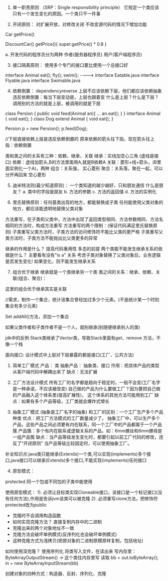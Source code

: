 1. 单一职责原则 （SRP：Single responsibility principle）
它规定一个类应该只有一个发生变化的原因。一个类只干一件事

2. 开闭原则：
对扩展开放，对修改关闭
不改变源代码的情况下增加功能

Car
    getPrice()

DiscountCar()
    getPrice(){
        super.getPrice() * 0.8
    }

a. 开发代码的程序员分为两种
作者(服务器程序员)
用户(客户端程序员)

3. 接口隔离原则：
使用多个专门的接口要比使用一个总接口好

interface Animal
 eat();
 fly();
 swim();
 ---->
interface Eatable.java
interface Flyable.java
interface Swimable.java

4. 依赖倒置：
dependencyreverse
上层不应该依赖下层，他们都应该依赖抽象
违反依赖倒置：每当下层变动是，上层也跟着变
什么是上层？什么是下层？ 调用别的方法的就是上层，被调用的就是下层

class Persion {
    public void feed(Animal an){
        ...
        an.eat();
    }
}
interface Animal {
    void eat();
}
class Dog extend Animal {
    void eat();
}

Persion p = new Persion();
p.feed(Dog);

//下层直接依赖上层是违反依赖倒置的
原来依赖的箭头往下指，现在箭头往上指：依赖倒置


类和类之间的关系有三种：依赖、继承、关联
继承：实线加空心三角 (虚线是接口)
依赖：虚线加箭头,B的方法里面用A,就是B依赖A
关联：菱形+线+箭头，(B里面实例化一个A)，两种
    组合：关系强，                          实心菱形
    聚合：关系落，聚在一起，可以分开再回来    空心菱形

5. 迪米特法则(最少知道原则)：
 一个类知道的越少越好，只和朋友通信
 什么是朋友？
 a. 类中的字段是朋友
 b. 方法的参数
 c. 方法的返回值
 d. 方法的实例化

6. 里氏替换原则：任何基类出现的地方，都能替换成子类
任何能使用父类对象的地方，都应该能透明地替换父类对象

方法重写，在子类和父类中，方法中出现了返回类型相同、方法参数相同、方法名相同的方法时，构成方法重写
方法重写的两个限制：(保证代码满足里氏替换原则)
子类重写父类方法时，子类方法的访问修饰符不能比父类的更严格
子类重写父类方法时，子类方法不能抛出比父类更多的异常

继承的作用是什么？
    提高代码重用性
    多态的前提
两个类能不能发生继承关系的依据是什么？
    主要看有没有"is a" 关系
    考虑子类对象替换了父类对象后，业务逻辑是否发生变化! 如果变化，则不能发生继承关系

7. 组合优于继承
继承就是一个类继承另一个类
类之间的关系：继承、依赖、关联(组合、聚合)： 

这里的组合优于继承其实是关联

//需求，制作一个集合，统计该集合曾经加过多少个元素。(不是统计某一个时刻集合有多少元素)

Set addAll()方法，添加一个集合

如果父类作者和子类作者不是一个人，就别继承(别随便继承别人的类)

jdk中的反例 Stack类继承了Vector类，导致Stack里面有get、remove 方法，不像一个栈


面向接口: 设计模式中上层对下层暴露的都是接口(工厂、公共方法)

1. 简单工厂模式
产品： 类
抽象产品： 抽象类、接口
作用：把具体产品的类型从客户端代码中解耦出来了
缺点：无法扩展

2. 工厂方法设计模式
所有工厂的名字都是趋向于稳定的，一般不会变(工厂名字是一种承诺，不应该被改变)
自己做的产品为什么要做工厂？因为要把自己做的产品融入这个体系里(提高扩展性)， 这个体系的其他方法可能用到工厂
缺点：如果有多个产品等级，工厂类就会爆炸式增长


3. 抽象工厂模式 (抽象是工厂名字的抽象)
和工厂的区别：一个工厂生产多个产品种类
优点：把工厂方法模式的工厂数量减少了。
抽象工厂中，可以生产多个产品，这些产品之间必须要有内在联系，同一个工厂中的产品都属于一个产品簇
产品簇：多个有内在联系或逻辑关系的产品，如：6mm螺丝和6mm螺母是一组产品簇
缺点：当产品等级发生变化时，都要引起以前工厂代码的修改，违反了“开闭原则”
当产品等级比较固定时，可以使用抽象工厂。

补全知识点:java类只能继承(Extends)一个类,可以实现(implements)多个接口,java接口可以继承(Extends)多个接口,不能实现(implements)任何接口

4. 原型模式：

protected 同一个包或不同包的子类中能使用

使用原型模式：
1). 必须让目标类实现Cloneable接口，该接口是一个标记接口(没有任何方法),作用是告诉jvm该类可以被克隆
2). 必须重写clone方法，把修饰符protected改为public
- 克隆时不会调用构造函数
- 如何实现克隆方法？ 直接复制内存中的二进制
- 克隆出来的两个对象地址不一致
- 克隆方法会破坏单例模式(反序列化也会破坏单例模式)
- 这种克隆方式为浅拷贝(把原对象的二进制原模原样复制，包括地址)

如何使用深克隆？
使用序列化 将类写入文件，在读出来
写内存里：ByteArrayOutputStream() -> 这个类往内存里写
读取 bb = out.toByteArray();
in = new ByteArrayInputStream(bb)

创建对象的四种方式：构造器、反射、序列化、克隆
